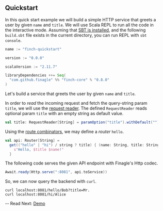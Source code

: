 ## Quickstart

In this quick start example we will build a simple HTTP service that greets a user by given `name` and `title`. We will
use Scala REPL to run all the code in the interactive mode. Assuming that [SBT is installed][1], and the following
`build.sbt` file exists in the current directory, you can run REPL with `sbt console`.

```scala
name := "finch-quickstart"

version := "0.0.0"

scalaVersion := "2.11.7"

libraryDependencies ++= Seq(
  "com.github.finagle" %% "finch-core" % "0.8.0"
)
```

Let's build a service that greets the user by given `name` and `title`.

In order to _read_ the incoming request and fetch the query-string param `title`, we will use the
[request reader](request.md). The defined `RequestReader` reads optional param `title` with an empty string as default
value.

```scala
val title: RequestReader[String] = paramOption("title").withDefault("")
```

Using the [route combinators](route.md), we may define a _router_ `hello`.

```scala
val api: Router[String] =
  get(("hello" | "hi") / string ? title) { (name: String, title: String) =>
    s"Hello, $title $name!"
  }
```

The following code serves the given API endpoint with Finagle's Http codec.

```scala
Await.ready(Http.serve(":8081", api.toService))
```

So, we can now query the backend with `curl`.

```
curl localhost:8081/hello/Bob?title=Mr.
curl localhost:8081/hi/Alice
```

--
Read Next: [Demo](demo.md)

[1]: http://www.scala-sbt.org/0.13/tutorial/Setup.html
